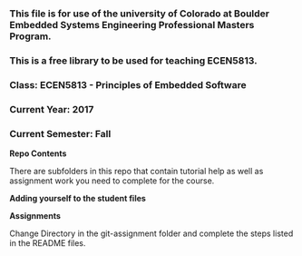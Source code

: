 ### This file is for use of the university of Colorado at Boulder Embedded Systems Engineering Professional Masters Program.

### This is a free library to be used for teaching ECEN5813. 

### Class:  ECEN5813 - Principles of Embedded Software
### Current Year: 2017
### Current Semester: Fall

**Repo Contents**

There are subfolders in this repo that contain tutorial help as well as assignment work you need to complete for the course.

**Adding yourself to the student files**

**Assignments**

Change Directory in the git-assignment folder and complete the steps listed in the README files. 

